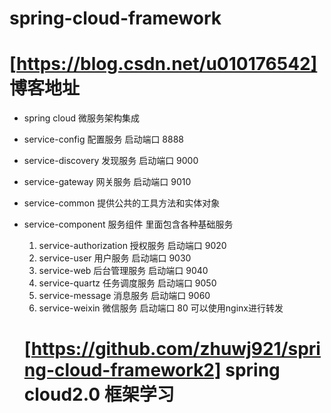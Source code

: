 # spring-cloud-framework  
# [https://blog.csdn.net/u010176542]    博客地址
* spring cloud 微服务架构集成
* service-config 配置服务  启动端口 8888
* service-discovery 发现服务  启动端口 9000
* service-gateway   网关服务  启动端口 9010
* service-common    提供公共的工具方法和实体对象

* service-component 服务组件 里面包含各种基础服务
  1. service-authorization 授权服务  启动端口 9020
  2. service-user 用户服务 启动端口 9030
  3. service-web 后台管理服务 启动端口 9040
  4. service-quartz 任务调度服务 启动端口 9050
  5. service-message 消息服务 启动端口 9060
  6. service-weixin 微信服务 启动端口 80 可以使用nginx进行转发
  
  
  # [https://github.com/zhuwj921/spring-cloud-framework2]   spring cloud2.0 框架学习